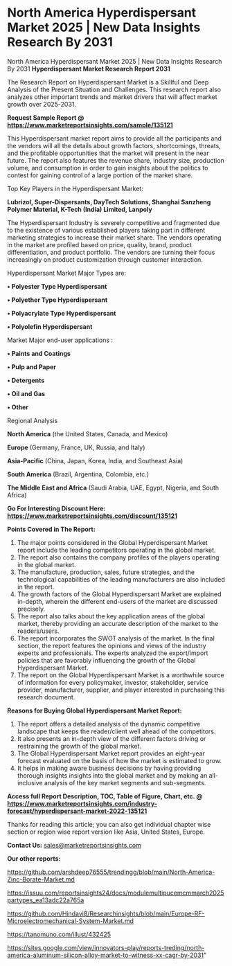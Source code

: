 # North America Hyperdispersant Market 2025 | New Data Insights Research By 2031
North America Hyperdispersant Market 2025 | New Data Insights Research By 2031
<strong>Hyperdispersant Market Research Report 2031</strong>

The Research Report on Hyperdispersant Market is a Skillful and Deep Analysis of the Present Situation and Challenges. This research report also analyzes other important trends and market drivers that will affect market growth over 2025-2031.

<strong>Request Sample Report @ <a href=https://www.marketreportsinsights.com/sample/135121>https://www.marketreportsinsights.com/sample/135121</a></strong>

This Hyperdispersant market report aims to provide all the participants and the vendors will all the details about growth factors, shortcomings, threats, and the profitable opportunities that the market will present in the near future. The report also features the revenue share, industry size, production volume, and consumption in order to gain insights about the politics to contest for gaining control of a large portion of the market share.

Top Key Players in the Hyperdispersant Market:

<strong>Lubrizol, Super-Dispersants, DayTech Solutions, Shanghai Sanzheng Polymer Material, K-Tech (India) Limited, Lanpoly</strong>

The Hyperdispersant Industry is severely competitive and fragmented due to the existence of various established players taking part in different marketing strategies to increase their market share. The vendors operating in the market are profiled based on price, quality, brand, product differentiation, and product portfolio. The vendors are turning their focus increasingly on product customization through customer interaction.

Hyperdispersant Market Major Types are:

<strong>• Polyester Type Hyperdispersant

• Polyether Type Hyperdispersant

• Polyacrylate Type Hyperdispersant

• Polyolefin Hyperdispersant</strong>

Market Major end-user applications :

<strong>• Paints and Coatings

• Pulp and Paper

• Detergents

• Oil and Gas

• Other</strong>

Regional Analysis

</u><strong><b>North America</b></strong> (the United States, Canada, and Mexico)

<strong><b>Europe </b></strong>(Germany, France, UK, Russia, and Italy)

<strong><b>Asia-Pacific</b></strong> (China, Japan, Korea, India, and Southeast Asia)

<strong><b>South America</b></strong> (Brazil, Argentina, Colombia, etc.)

<strong><b>The Middle East and Africa</b></strong> (Saudi Arabia, UAE, Egypt, Nigeria, and South Africa)

<strong>Go For Interesting Discount Here: <a href=https://www.marketreportsinsights.com/discount/135121>https://www.marketreportsinsights.com/discount/135121</a></strong>

<strong>Points Covered in The Report:</strong>
<ol>
  <li>The major points considered in the Global Hyperdispersant Market report include the leading competitors operating in the global market.</li>
  <li>The report also contains the company profiles of the players operating in the global market.</li>
  <li>The manufacture, production, sales, future strategies, and the technological capabilities of the leading manufacturers are also included in the report.</li>
  <li>The growth factors of the Global Hyperdispersant Market are explained in-depth, wherein the different end-users of the market are discussed precisely.</li>
  <li>The report also talks about the key application areas of the global market, thereby providing an accurate description of the market to the readers/users.</li>
  <li>The report incorporates the SWOT analysis of the market. In the final section, the report features the opinions and views of the industry experts and professionals. The experts analyzed the export/import policies that are favorably influencing the growth of the Global Hyperdispersant Market.</li>
  <li>The report on the Global Hyperdispersant Market is a worthwhile source of information for every policymaker, investor, stakeholder, service provider, manufacturer, supplier, and player interested in purchasing this research document.</li>
</ol>
<strong>Reasons for Buying Global Hyperdispersant Market Report:</strong>

<ol>
  <li>The report offers a detailed analysis of the dynamic competitive landscape that keeps the reader/client well ahead of the competitors.</li>
  <li>It also presents an in-depth view of the different factors driving or restraining the growth of the global market.</li>
  <li>The Global Hyperdispersant Market report provides an eight-year forecast evaluated on the basis of how the market is estimated to grow.</li>
  <li>It helps in making aware business decisions by having providing thorough insights insights into the global market and by making an all-inclusive analysis of the key market segments and sub-segments.</li>
</ol>
<strong>Access full Report Description, TOC, Table of Figure, Chart, etc. @ <a href=https://www.marketreportsinsights.com/industry-forecast/hyperdispersant-market-2022-135121>https://www.marketreportsinsights.com/industry-forecast/hyperdispersant-market-2022-135121</a></strong>


Thanks for reading this article; you can also get individual chapter wise section or region wise report version like Asia, United States, Europe.

<strong>Contact Us:</strong>
sales@marketreportsinsights.com

<strong>Our other reports:</strong>

<a href=https://github.com/arshdeep76555/trendingg/blob/main/North-America-Zinc-Borate-Market.md>https://github.com/arshdeep76555/trendingg/blob/main/North-America-Zinc-Borate-Market.md</a>

<a href=https://issuu.com/reportsinsights24/docs/modulemultipucemcmmarch2025partypes_ea13adc22a765a>https://issuu.com/reportsinsights24/docs/modulemultipucemcmmarch2025partypes_ea13adc22a765a</a>

<a href=https://github.com/Hindavi8/Researchinsights/blob/main/Europe-RF-Microelectromechanical-System-Market.md>https://github.com/Hindavi8/Researchinsights/blob/main/Europe-RF-Microelectromechanical-System-Market.md</a>

<a href=https://tanomuno.com/illust/432425>https://tanomuno.com/illust/432425</a>

<a href=https://sites.google.com/view/innovators-play/reports-treding/north-america-aluminum-silicon-alloy-market-to-witness-xx-cagr-by-2031>https://sites.google.com/view/innovators-play/reports-treding/north-america-aluminum-silicon-alloy-market-to-witness-xx-cagr-by-2031</a>"
